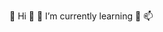 👋 Hi
👀 
🌱 I’m currently learning
💞️
📫 

<!---
camillo-yyy/camillo-yyy is a ✨ special ✨ repository because its `README.md` (this file) appears on your GitHub profile.
You can click the Preview link to take a look at your changes.
--->
